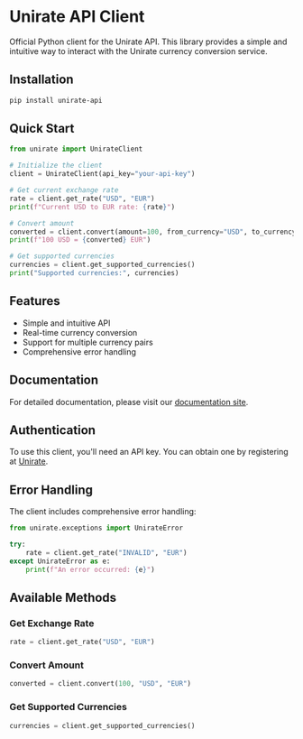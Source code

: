 # Unirate API Client

Official Python client for the Unirate API. This library provides a simple and intuitive way to interact with the Unirate currency conversion service.

## Installation

```bash
pip install unirate-api
```

## Quick Start

```python
from unirate import UnirateClient

# Initialize the client
client = UnirateClient(api_key="your-api-key")

# Get current exchange rate
rate = client.get_rate("USD", "EUR")
print(f"Current USD to EUR rate: {rate}")

# Convert amount
converted = client.convert(amount=100, from_currency="USD", to_currency="EUR")
print(f"100 USD = {converted} EUR")

# Get supported currencies
currencies = client.get_supported_currencies()
print("Supported currencies:", currencies)
```

## Features

- Simple and intuitive API
- Real-time currency conversion
- Support for multiple currency pairs
- Comprehensive error handling

## Documentation

For detailed documentation, please visit our [documentation site](https://unirateapi.com/apidocs/).

## Authentication

To use this client, you'll need an API key. You can obtain one by registering at [Unirate](https://unirateapi.com).

## Error Handling

The client includes comprehensive error handling:

```python
from unirate.exceptions import UnirateError

try:
    rate = client.get_rate("INVALID", "EUR")
except UnirateError as e:
    print(f"An error occurred: {e}")
```

## Available Methods

### Get Exchange Rate
```python
rate = client.get_rate("USD", "EUR")
```

### Convert Amount
```python
converted = client.convert(100, "USD", "EUR")
```

### Get Supported Currencies
```python
currencies = client.get_supported_currencies()
```